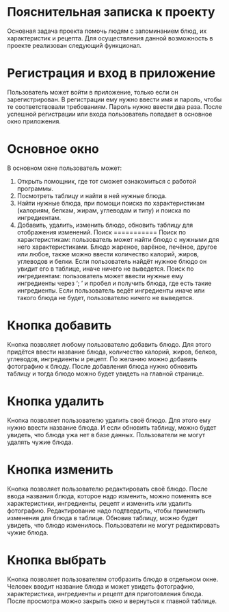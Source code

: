 Пояснительная записка к проекту
===========
Основная задача проекта помочь людям с запоминанием блюд, их характеристик и рецепта. Для осуществления данной возможность в проекте реализован следующий функционал.

Регистрация и вход в приложение
===========
Пользователь может войти в приложение, только если он зарегистрирован. В регистрации ему нужно ввести имя и пароль, чтобы те соответствовали требованиям. Пароль нужно ввести два раза. После успешной регистрации или входа пользователь попадает в основное окно приложения.

Основное окно
===========
В основном окне пользователь может:
1)	Открыть помощник, где тот сможет ознакомиться с работой программы.
2)	 Посмотреть таблицу и найти в ней нужные блюда.
3)	 Найти нужные блюда, при помощи поиска по характеристикам (калориям, белкам, жирам, углеводам и типу) и поиска по ингредиентам.
4)	 Добавить, удалить, изменить блюдо, обновить таблицу для отображения изменений. 
Поиск
===========
Поиск по характеристикам: пользователь может найти блюдо с нужными для него характеристиками. Блюдо жареное, варёное, печёное, другое или любое, также можно ввести количество калорий, жиров, углеводов и белки. Если пользователь найдёт нужное блюдо он увидит его в таблице, иначе ничего не выведется.
Поиск по ингредиентам: пользователь может ввести нужные ему ингредиенты через ‘; ’ и пробел и получить блюда, где есть такие ингредиенты. Если пользователь ведёт ингредиенты иначе или такого блюда не будет, пользователю ничего не выведется.

Кнопка добавить
===========
Кнопка позволяет любому пользователю добавить блюдо. Для этого придётся ввести название блюда, количество калорий, жиров, белков, углеводов, ингредиенты и рецепт. По желанию можно добавить фотографию к блюду. После добавления блюда нужно обновить таблицу и тогда блюдо можно будет увидеть на главной странице.

Кнопка удалить
===========
Кнопка позволяет пользователю удалить своё блюдо. Для этого ему нужно ввести название блюда. И если обновить таблицу, можно будет увидеть, что блюда ужа нет в базе данных. Пользователи не могут удалять чужие блюда.

Кнопка изменить
===========
Кнопка позволяет пользователю редактировать своё блюдо. После ввода названия блюда, которое надо изменить, можно поменять все характеристики, ингредиенты, рецепт и изменить или удалить фотографию. Редактирование надо подтвердить, чтобы применить изменения для блюда в таблице. Обновив таблицу, можно будет увидеть, что блюдо изменилось. Пользователи не могут редактировать чужие блюда.

Кнопка выбрать
===========
Кнопка позволяет пользователям отобразить блюдо в отдельном окне. Человек вводит название блюда и может увидеть фотографию, характеристика, ингредиенты и рецепт для приготовления блюда. После просмотра можно закрыть окно и вернуться к главной таблице.
